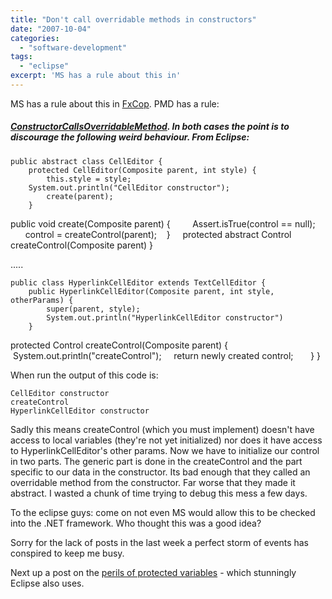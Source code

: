 ```yaml
---
title: "Don't call overridable methods in constructors"
date: "2007-10-04"
categories: 
  - "software-development"
tags: 
  - "eclipse"
excerpt: 'MS has a rule about this in'
---
```


MS has a rule about this in [FxCop](https://msdn2.microsoft.com/en-us/library/ms182331\(VS.80\).aspx). PMD has a rule:

##### [ConstructorCallsOverridableMethod](https://pmd.sourceforge.net/rules/design.html). In both cases the point is to discourage the following weird behaviour. From Eclipse:

```
public abstract class CellEditor {
    protected CellEditor(Composite parent, int style) {
        this.style = style;
	System.out.println("CellEditor constructor");
        create(parent);
    }
```

public void create(Composite parent) {         Assert.isTrue(control == null);         control = createControl(parent);    }     protected abstract Control createControl(Composite parent) }

.....

```
public class HyperlinkCellEditor extends TextCellEditor {
	public HyperlinkCellEditor(Composite parent, int style, otherParams) {
		super(parent, style);
		System.out.println("HyperlinkCellEditor constructor")
	}
```

protected Control createControl(Composite parent) {             System.out.println("createControl");     return newly created control;       } }

When run the output of this code is:

```
CellEditor constructor
createControl
HyperlinkCellEditor constructor
```

Sadly this means createControl (which you must implement) doesn't have access to local variables (they're not yet initialized) nor does it have access to HyperlinkCellEditor's other params. Now we have to initialize our control in two parts. The generic part is done in the createControl and the part specific to our data in the constructor. Its bad enough that they called an overridable method from the constructor. Far worse that they made it abstract. I wasted a chunk of time trying to debug this mess a few days.

To the eclipse guys: come on not even MS would allow this to be checked into the .NET framework. Who thought this was a good idea?

Sorry for the lack of posts in the last week a perfect storm of events has conspired to keep me busy.

Next up a post on the [perils of protected variables](/blog/protected-varia) - which stunningly Eclipse also uses.
